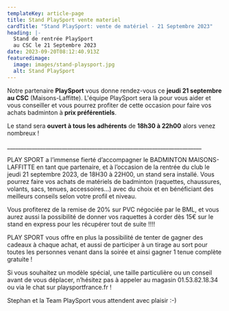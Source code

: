 ```yaml
---
templateKey: article-page
title: Stand PlaySport vente materiel
cardTitle: "Stand PlaySport: vente de matériel - 21 Septembre 2023"
heading: |-
  Stand de rentrée PlaySport
  au CSC le 21 Septembre 2023
date: 2023-09-20T08:12:40.913Z
featuredimage:
  image: images/stand-playsport.jpg
  alt: Stand PlaySport
---
```

Notre partenaire **PlaySport** vous donne rendez-vous ce **jeudi 21 septembre au CSC** (Maisons-Laffitte). L'équipe PlaySport sera là pour vous aider et vous conseiller et vous pourrez profiter de cette occasion pour faire vos achats badminton à **prix préférentiels**.

Le stand sera **ouvert à tous les adhérents** de **18h30 à 22h00** alors venez nombreux !

\_\_\_\_\_\_\_\_\_\_\_\_\_\_\_\_\_\_\_\_\_\_\_\_\_\_\_\_\_\_\_\_\_\_\_\_\_\_\_\_\_\_\_\_\_\_\_\_\_\_\_\_\_\_\_\_\_\_\_\_\_\_\_\_\_\_\_\_\_\__

PLAY SPORT a l’immense fierté d’accompagner le BADMINTON MAISONS-LAFFITTE en tant que partenaire, et à l’occasion de la rentrée du club le jeudi 21 septembre 2023, de 18H30 à 22H00, un stand sera installé. Vous pourrez faire vos achats de matériels de badminton (raquettes, chaussures, volants, sacs, tenues, accessoires…) avec du choix et en bénéficiant des meilleurs conseils selon votre profil et niveau.

Vous profiterez de la remise de 20% sur PVC négociée par le BML, et vous aurez aussi la possibilité de donner vos raquettes à corder dès 15€ sur le stand en express pour les récupérer tout de suite !!!!

PLAY SPORT vous offre en plus la possibilité de tenter de gagner des cadeaux à chaque achat, et aussi de participer à un tirage au sort pour toutes les personnes venant dans la soirée et ainsi gagner 1 tenue complète gratuite !

Si vous souhaitez un modèle spécial, une taille particulière ou un conseil avant de vous déplacer, n’hésitez pas à appeler au magasin 01.53.82.18.34 ou via le chat sur playsportfrance.fr !

Stephan et la Team PlaySport vous attendent avec plaisir :-)